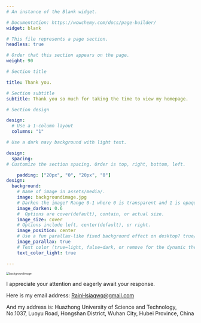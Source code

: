 ```yaml
---
# An instance of the Blank widget.

# Documentation: https://wowchemy.com/docs/page-builder/
widget: blank

# This file represents a page section.
headless: true

# Order that this section appears on the page.
weight: 90

# Section title

title: Thank you. 

# Section subtitle
subtitle: Thank you so much for taking the time to view my homepage.

# Section design

design:
  # Use a 1-column layout
  columns: "1"

# Use a dark navy background with light text.

design:
  spacing:
# Customize the section spacing. Order is top, right, bottom, left.

​    padding: ["20px", "0", "20px", "0"]
design:
  background:
    # Name of image in assets/media/.
​    image: backgroundimage.jpg
    # Darken the image? Range 0-1 where 0 is transparent and 1 is opaque.
​    image_darken: 0.6
    #  Options are cover(default), contain, or actual size.
​    image_size: cover
    # Options include left, center(default), or right.
​    image_position: center
    # Use a fun parallax-like fixed background effect on desktop? true/false
​    image_parallax: true
    # Text color (true=light, false=dark, or remove for the dynamic theme color).
​    text_color_light: true

---
```


<img src="https://s2.loli.net/2022/06/28/YGhv3P2cJyaSLkj.jpg" alt="backgroundimage" style="zoom: 50%;" />

I appreciate your attention and eagerly await your response.

Here is my email address: RainHsiaqwq@gmail.com

And my address is: Huazhong University of Science and Technology, No.1037, Luoyu Road, Hongshan District, Wuhan City, Hubei Province, China